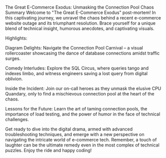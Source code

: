 The Great E-Commerce Exodus: Unmasking the Connection Pool Chaos
Summary
Welcome to "The Great E-Commerce Exodus" post-mortem! In this captivating journey, we unravel the chaos behind a recent e-commerce website outage and its triumphant resolution. Brace yourself for a unique blend of technical insight, humorous anecdotes, and captivating visuals.

Highlights:

Diagram Delights: Navigate the Connection Pool Carnival – a visual rollercoaster showcasing the dance of database connections amidst traffic surges.

Comedy Interludes: Explore the SQL Circus, where queries tango and indexes limbo, and witness engineers saving a lost query from digital oblivion.

Inside the Incident: Join our on-call heroes as they unmask the elusive CPU Quandary, only to find a mischievous connection pool at the heart of the chaos.

Lessons for the Future: Learn the art of taming connection pools, the importance of load testing, and the power of humor in the face of technical challenges.

Get ready to dive into the digital drama, armed with advanced troubleshooting techniques, and emerge with a new perspective on navigating the intricate world of e-commerce tech. Remember, a touch of laughter can be the ultimate remedy even in the most complex of technical puzzles. Enjoy the ride and happy coding!
